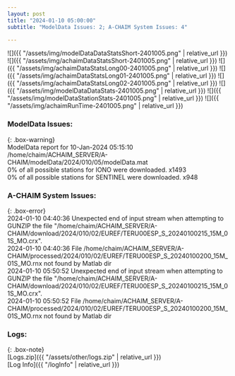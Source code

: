 ```yaml
---
layout: post
title: "2024-01-10 05:00:00"
subtitle: "ModelData Issues: 2; A-CHAIM System Issues: 4"

---
```


![]({{ "/assets/img/modelDataDataStatsShort-2401005.png" | relative_url }})
![]({{ "/assets/img/achaimDataStatsShort-2401005.png" | relative_url }})
![]({{ "/assets/img/achaimDataStatsLong00-2401005.png" | relative_url }})
![]({{ "/assets/img/achaimDataStatsLong01-2401005.png" | relative_url }})
![]({{ "/assets/img/achaimDataStatsLong02-2401005.png" | relative_url }})
![]({{ "/assets/img/modelDataDataStats-2401005.png" | relative_url }})
![]({{ "/assets/img/modelDataStationStats-2401005.png" | relative_url }})
![]({{ "/assets/img/achaimRunTime-2401005.png" | relative_url }})


### ModelData Issues:  
  
{: .box-warning}  
 ModelData report for 10-Jan-2024 05:15:10   
 /home/chaim/ACHAIM_SERVER/A-CHAIM/modelData/2024/010/05/modelData.mat   
 0% of all possible stations for IONO were downloaded. x1493   
 0% of all possible stations for SENTINEL were downloaded. x948   
  
### A-CHAIM System Issues:  
  
{: .box-error}  
2024-01-10 04:40:36 Unexpected end of input stream when attempting to GUNZIP the file "/home/chaim/ACHAIM_SERVER/A-CHAIM/download/2024/010/02/EUREF/TERU00ESP_S_20240100215_15M_01S_MO.crx".  
2024-01-10 04:40:36 File /home/chaim/ACHAIM_SERVER/A-CHAIM/processed/2024/010/02/EUREF/TERU00ESP_S_20240100200_15M_01S_MO.rnx not found by Matlab dir  
2024-01-10 05:50:52 Unexpected end of input stream when attempting to GUNZIP the file "/home/chaim/ACHAIM_SERVER/A-CHAIM/download/2024/010/02/EUREF/TERU00ESP_S_20240100215_15M_01S_MO.crx".  
2024-01-10 05:50:52 File /home/chaim/ACHAIM_SERVER/A-CHAIM/processed/2024/010/02/EUREF/TERU00ESP_S_20240100200_15M_01S_MO.rnx not found by Matlab dir  

### Logs:  
  
{: .box-note}  
[Logs.zip]({{ "/assets/other/logs.zip" | relative_url }})  
[Log Info]({{ "/logInfo" | relative_url }})  
